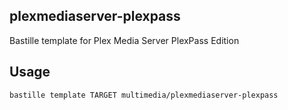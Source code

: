 ## plexmediaserver-plexpass
Bastille template for Plex Media Server PlexPass Edition

## Usage

```shell
bastille template TARGET multimedia/plexmediaserver-plexpass
```

